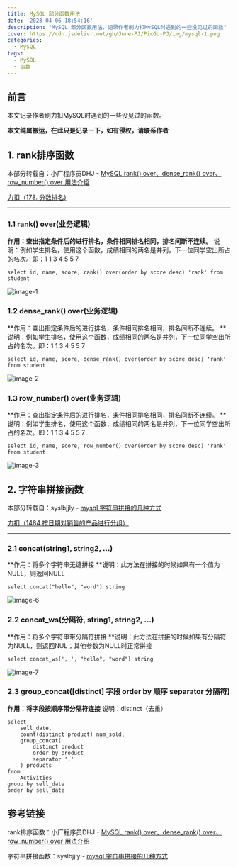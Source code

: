 ```yaml
---
title: MySQL 部分函数用法
date: '2023-04-06 18:54:16'
description: "MySQL 部分函数用法，记录作者刷力扣MySQL时遇到的一些没见过的函数"
cover: https://cdn.jsdelivr.net/gh/June-PJ/PicGo-PJ/img/mysql-1.png
categories:
  - MySQL
tags:
  - MySQL
  - 函数
---
```


## 前言

本文记录作者刷力扣MySQL时遇到的一些没见过的函数。

**本文纯属搬运，在此只是记录一下，如有侵权，请联系作者**

## 1. rank排序函数

本部分转载自：小厂程序员DHJ - [MySQL rank() over、dense_rank() over、row_number() over 用法介绍](https://blog.csdn.net/qq_41057885/article/details/109176014)

[力扣（178. 分数排名)](https://leetcode.cn/problems/rank-scores/)

------

### 1.1 rank() over(业务逻辑)

**作用：查出指定条件后的进行排名，条件相同排名相同，排名间断不连续。**
说明：例如学生排名，使用这个函数，成绩相同的两名是并列，下一位同学空出所占的名次。即：1 1 3 4 5 5 7

```
select id, name, score, rank() over(order by score desc) 'rank' from student
```

![image-1](https://cdn.jsdelivr.net/gh/June-PJ/PicGo-PJ/img/image-1.png)

### 1.2 dense_rank() over(业务逻辑)

**作用：查出指定条件后的进行排名，条件相同排名相同，排名间断不连续。
**说明：例如学生排名，使用这个函数，成绩相同的两名是并列，下一位同学空出所占的名次。即：1 1 3 4 5 5 7

```
select id, name, score, dense_rank() over(order by score desc) 'rank' from student
```

![image-2](https://cdn.jsdelivr.net/gh/June-PJ/PicGo-PJ/img/image-2.png)

### 1.3 row_number() over(业务逻辑)

**作用：查出指定条件后的进行排名，条件相同排名相同，排名间断不连续。
**说明：例如学生排名，使用这个函数，成绩相同的两名是并列，下一位同学空出所占的名次。即：1 1 3 4 5 5 7

```
select id, name, score, row_number() over(order by score desc) 'rank' from student
```

![image-3](https://cdn.jsdelivr.net/gh/June-PJ/PicGo-PJ/img/image-3.png)

## 2. 字符串拼接函数

本部分转载自：syslbjjly - [mysql 字符串拼接的几种方式](https://blog.csdn.net/syslbjjly/article/details/90640975)

[力扣（1484.按日期对销售的产品进行分组）](https://leetcode.cn/problems/group-sold-products-by-the-date/)

------

### 2.1 concat(string1, string2, ...)

**作用：将多个字符串无缝拼接
**说明：此方法在拼接的时候如果有一个值为NULL，则返回NULL

```
select concat("hello", "word") string
```

![image-6](https://cdn.jsdelivr.net/gh/June-PJ/PicGo-PJ/img/image-6.png)

### 2.2 concat_ws(分隔符, string1, string2, ...)

**作用：将多个字符串带分隔符拼接
**说明：此方法在拼接的时候如果有分隔符为NULL，则返回NUL；其他参数为NULL时正常拼接

```
select concat_ws(', ', "hello", "word") string
```

![image-7](https://cdn.jsdelivr.net/gh/June-PJ/PicGo-PJ/img/image-7.png)

### 2.3 group_concat([distinct] 字段 order by 顺序 separator 分隔符)

**作用：将字段按顺序带分隔符连接**
说明：distinct（去重）

```
select
    sell_date,
    count(distinct product) num_sold,
    group_concat(
        distinct product
        order by product
        separator ','
    ) products
from 
    Activities
group by sell_date
order by sell_date
```

## 参考链接

rank排序函数：小厂程序员DHJ - [MySQL rank() over、dense_rank() over、row_number() over 用法介绍](https://blog.csdn.net/qq_41057885/article/details/109176014)

字符串拼接函数：syslbjjly - [mysql 字符串拼接的几种方式](https://blog.csdn.net/syslbjjly/article/details/90640975)